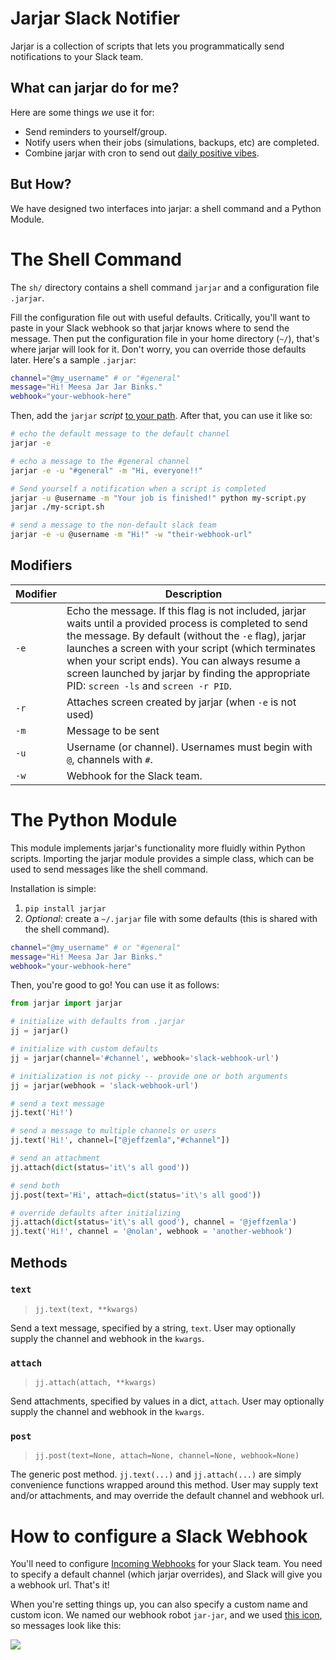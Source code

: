# Jarjar Slack Notifier

Jarjar is a collection of scripts that lets you programmatically send notifications to your Slack team. 

## What can jarjar do for me?

Here are some things _we_ use it for:

- Send reminders to yourself/group.
- Notify users when their jobs (simulations, backups, etc) are completed.
- Combine jarjar with cron to send out [daily positive vibes](http://i.imgur.com/YkqMwCx.png).


## But How?

We have designed two interfaces into jarjar: a shell command and a Python Module.

# The Shell Command

The `sh/` directory contains a shell command `jarjar` and a configuration file `.jarjar`.

Fill the configuration file out with useful defaults. Critically, you'll want to paste in your Slack webhook so that jarjar knows where to send the message. Then put the configuration file in your home directory (`~/`), that's where jarjar will look for it. Don't worry, you can override those defaults later. Here's a sample `.jarjar`:

```sh
channel="@my_username" # or "#general" 
message="Hi! Meesa Jar Jar Binks."
webhook="your-webhook-here"
```

Then, add the `jarjar` _script_ [to your path](https://stackoverflow.com/questions/20054538/add-a-bash-script-to-path). After that, you can use it like so:

```sh
# echo the default message to the default channel
jarjar -e

# echo a message to the #general channel
jarjar -e -u "#general" -m "Hi, everyone!!"

# Send yourself a notification when a script is completed
jarjar -u @username -m "Your job is finished!" python my-script.py
jarjar ./my-script.sh

# send a message to the non-default slack team
jarjar -e -u @username -m "Hi!" -w "their-webhook-url"
```

## Modifiers

| Modifier | Description | 
|   ---    |     ---     |
|   `-e`   | Echo the message. If this flag is not included, jarjar waits until a provided process is completed to send the message. By default (without the `-e` flag), jarjar launches a screen with your script (which terminates when your script ends). You can always resume a screen launched by jarjar by finding the appropriate PID: `screen -ls` and `screen -r PID`. |
|   `-r`   | Attaches screen created by jarjar (when `-e` is not used) |
|   `-m`   | Message to be sent |
|   `-u`   | Username (or channel). Usernames must begin with `@`, channels with `#`. |
|   `-w`   | Webhook for the Slack team. |

# The Python Module

This module implements jarjar's functionality more fluidly within Python scripts. Importing the jarjar module provides a simple class, which can be used to send messages like the shell command.

Installation is simple:

1. `pip install jarjar`
2. _Optional_: create a `~/.jarjar` file with some defaults (this is shared with the shell command).

```sh
channel="@my_username" # or "#general" 
message="Hi! Meesa Jar Jar Binks."
webhook="your-webhook-here"
```


Then, you're good to go! You can use it as follows:

```python
from jarjar import jarjar

# initialize with defaults from .jarjar
jj = jarjar()

# initialize with custom defaults
jj = jarjar(channel='#channel', webhook='slack-webhook-url') 

# initialization is not picky -- provide one or both arguments
jj = jarjar(webhook = 'slack-webhook-url')

# send a text message
jj.text('Hi!') 

# send a message to multiple channels or users
jj.text('Hi!', channel=["@jeffzemla","#channel"])

# send an attachment
jj.attach(dict(status='it\'s all good')) 

# send both
jj.post(text='Hi', attach=dict(status='it\'s all good'))

# override defaults after initializing
jj.attach(dict(status='it\'s all good'), channel = '@jeffzemla')
jj.text('Hi!', channel = '@nolan', webhook = 'another-webhook')
```

## Methods

### `text`

> `jj.text(text, **kwargs)`

Send a text message, specified by a string, `text`. User may optionally supply the channel and webhook in the `kwargs`.

### `attach`

> `jj.attach(attach, **kwargs)`

Send attachments, specified by values in a dict, `attach`. User may optionally supply the channel and webhook in the `kwargs`.

### `post`

> `jj.post(text=None, attach=None, channel=None, webhook=None)`

The generic post method. `jj.text(...)` and `jj.attach(...)` are simply convenience functions wrapped around this method. User may supply text and/or attachments, and may override the default channel and webhook url.


# How to configure a Slack Webhook

You'll need to configure [Incoming Webhooks](https://api.slack.com/incoming-webhooks) for your Slack team. You need to specify a default channel (which jarjar overrides), and Slack will give you a webhook url. That's it! 

When you're setting things up, you can also specify a custom name and custom icon. We named our webhook robot `jar-jar`, and we used [this icon](http://i.imgur.com/hTHrg6i.png), so messages look like this:

![](http://i.imgur.com/g9RG16j.png)


